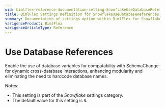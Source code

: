 ```yaml
---
uid: bimlflex-reference-documentation-setting-SnowflakeUseDatabaseReferences
title: BimlFlex Settings Definition for SnowflakeUseDatabaseReferences
summary: Documentation of settings option within BimlFlex for SnowflakeUseDatabaseReferences
varigenceProduct: BimlFlex
varigenceArticleType: Reference
---
```


# Use Database References

Enable the use of database variables for compatability with SchemaChange for dynamic cross-database interactions, enhancing modularity and eliminating the need to hardcode database names.

Notes:

* This setting is part of the *Snowflake* settings category.
* The default value for this setting is `N`.